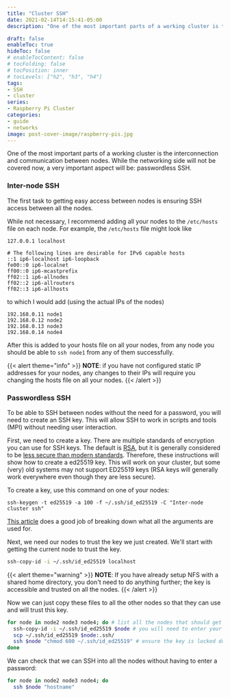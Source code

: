 ```yaml
---
title: "Cluster SSH"
date: 2021-02-14T14:15:41-05:00
description: "One of the most important parts of a working cluster is the interconnection and communication between nodes. While the networking side will not be covered now, a very important aspect will be: passwordless SSH."

draft: false
enableToc: true
hideToc: false
# enableTocContent: false
# tocFolding: false
# tocPosition: inner
# tocLevels: ["h2", "h3", "h4"]
tags:
- SSH
- cluster
series:
- Raspberry Pi Cluster
categories:
- guide
- networks
image: post-cover-image/raspberry-pis.jpg
---
```


One of the most important parts of a working cluster is the interconnection and communication between nodes. While the networking side will not be covered now, a very important aspect will be: passwordless SSH.

### Inter-node SSH

The first task to getting easy access between nodes is ensuring SSH access between all the nodes.

While not necessary, I recommend adding all your nodes to the `/etc/hosts` file on each node. For example, the `/etc/hosts` file might look like
```
127.0.0.1 localhost

# The following lines are desirable for IPv6 capable hosts
::1 ip6-localhost ip6-loopback
fe00::0 ip6-localnet
ff00::0 ip6-mcastprefix
ff02::1 ip6-allnodes
ff02::2 ip6-allrouters
ff02::3 ip6-allhosts
```

to which I would add (using the actual IPs of the nodes)

```
192.168.0.11 node1
192.168.0.12 node2
192.168.0.13 node3
192.168.0.14 node4
```

After this is added to your hosts file on all your nodes, from any node you should be able to `ssh node1` from any of them successfully.

{{< alert theme="info" >}}
**NOTE**: if you have not configured static IP addresses for your nodes, any changes to their IPs will require you changing the hosts file on all your nodes.
{{< /alert >}}

### Passwordless SSH

To be able to SSH between nodes without the need for a password, you will need to create an SSH key. This will allow SSH to work in scripts and tools (MPI) without needing user interaction.

<!-- put link to detailed SSH info from SoC guide once written -->

First, we need to create a key. There are multiple standards of encryption you can use for SSH keys. The default is [RSA](https://en.wikipedia.org/wiki/RSA_(cryptosystem)), but it is generally considered to be [less secure than modern standards](https://nbeguier.medium.com/a-real-world-comparison-of-the-ssh-key-algorithms-b26b0b31bfd9). Therefore, these instructions will show how to create a ed25519 key. This will work on your cluster, but some (very) old systems may not support ED25519 keys (RSA keys will generally work everywhere even though they are less secure).

To create a key, use this command on one of your nodes:

```shell
ssh-keygen -t ed25519 -a 100 -f ~/.ssh/id_ed25519 -C "Inter-node cluster ssh"
```

[This article](https://medium.com/risan/upgrade-your-ssh-key-to-ed25519-c6e8d60d3c54#eb8e) does a good job of breaking down what all the arguments are used for.

Next, we need our nodes to trust the key we just created. We'll start with getting the current node to trust the key.

```bash
ssh-copy-id -i ~/.ssh/id_ed25519 localhost
```

{{< alert theme="warning" >}}
**NOTE**: If you have already setup NFS with a shared home directory, you don't need to do anything further; the key is accessible and trusted on all the nodes.
{{< /alert >}}

Now we can just copy these files to all the other nodes so that they can use and will trust this key.

```bash
for node in node2 node3 node4; do # list all the nodes that should get the key
  ssh-copy-id -i ~/.ssh/id_ed25519 $node # you will need to enter your password for this step
  scp ~/.ssh/id_ed25519 $node:.ssh/
  ssh $node "chmod 600 ~/.ssh/id_ed25519" # ensure the key is locked down so SSH will accept it.
done
```

We can check that we can SSH into all the nodes without having to enter a password:

```bash
for node in node2 node3 node4; do
  ssh $node "hostname"
```
